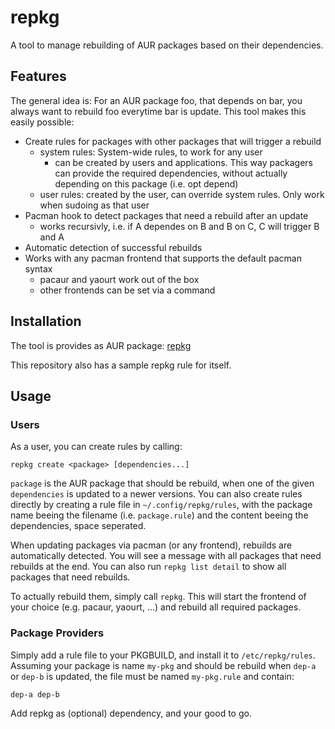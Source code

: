 # repkg
A tool to manage rebuilding of AUR packages based on their dependencies.

## Features
The general idea is: For an AUR package foo, that depends on bar, you always want to rebuild foo everytime bar is update. This tool makes this easily possible:

- Create rules for packages with other packages that will trigger a rebuild
	- system rules: System-wide rules, to work for any user
		- can be created by users and applications. This way packagers can provide the required dependencies, without actually depending on this package (i.e. opt depend)
	- user rules: created by the user, can override system rules. Only work when sudoing as that user
- Pacman hook to detect packages that need a rebuild after an update
	- works recursivly, i.e. if A dependes on B and B on C, C will trigger B and A
- Automatic detection of successful rebuilds
- Works with any pacman frontend that supports the default pacman syntax
	- pacaur and yaourt work out of the box
	- other frontends can be set via a command

## Installation
The tool is provides as AUR package: [repkg](https://aur.archlinux.org/packages/repkg)

This repository also has a sample repkg rule for itself.

## Usage
### Users
As a user, you can create rules by calling:
```
repkg create <package> [dependencies...]
```
`package` is the AUR package that should be rebuild, when one of the given `dependencies` is updated to a newer versions. You can also create rules directly by creating a rule file in `~/.config/repkg/rules`, with the package name beeing the filename (i.e. `package.rule`) and the content beeing the dependencies, space seperated.

When updating packages via pacman (or any frontend), rebuilds are automatically detected. You will see a message with all packages that need rebuilds at the end. You can also run `repkg list detail` to show all packages that need rebuilds.

To actually rebuild them, simply call `repkg`. This will start the frontend of your choice (e.g. pacaur, yaourt, ...) and rebuild all required packages. 

### Package Providers
Simply add a rule file to your PKGBUILD, and install it to `/etc/repkg/rules`. Assuming your package is name `my-pkg` and should be rebuild when `dep-a` or `dep-b` is updated, the file must be named `my-pkg.rule` and contain:
```
dep-a dep-b
```

Add repkg as (optional) dependency, and your good to go.